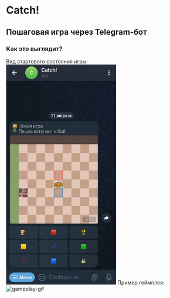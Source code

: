 <h1>Catch!</h1>
<h2>Пошаговая игра через Telegram-бот</h2>
<h3>Как это выглядит?</h3>
Вид стартового состояния игры:
<img alt="start-screenshot" src="https://raw.githubusercontent.com/WRABZY/catch-public/refs/heads/main/example/start.jpg" width="300">
Пример геймплея:
<img alt="gameplay-gif" src="https://github.com/WRABZY/catch-public/blob/main/example/gameplay.gif" width="300">
